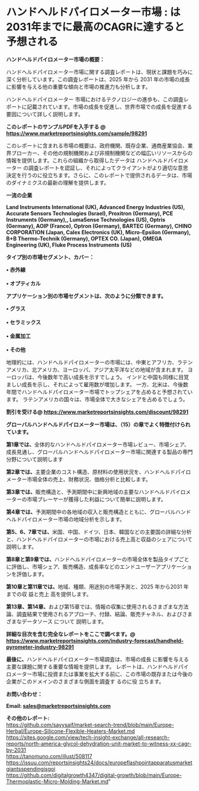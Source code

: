 # ハンドヘルドパイロメーター市場 : は2031年までに最高のCAGRに達すると予想される

<strong><b>ハンドヘルドパイロメーター市場の概要：</b></strong>

ハンドヘルドパイロメーター市場に関する調査レポートは、現状と課題を巧みに深く分析しています。この調査レポートは、2025 年から 2031 年の市場の成長に影響を与える他の重要な傾向と市場の推進力も分析します。

ハンドヘルドパイロメーター 市場におけるテクノロジーの進歩も、この調査レポートに記載されています。市場の成長を促進し、世界市場での成長を促進する要因について詳しく説明します。

<strong>このレポートのサンプルPDFを入手する @ <a href=https://www.marketreportsinsights.com/sample/98291>https://www.marketreportsinsights.com/sample/98291</a></strong>

このレポートに含まれる市場の概要は、政府機関、既存企業、通商産業協会、業界ブローカー、その他の規制機関および非規制機関などの幅広いリソースからの情報を提供します。これらの組織から取得したデータは ハンドヘルドパイロメーター の調査レポートを認証し、それによってクライアントがより適切な意思決定を行うのに役立ちます。さらに、このレポートで提供されるデータは、市場のダイナミクスの最新の理解を提供します。

<strong>一流の企業</strong>

<strong><b>Land Instruments International (UK), Advanced Energy Industries (US), Accurate Sensors Technologies (Israel), Proxitron (Germany), PCE Instruments (Germany),, LumaSense Technologies (US), Optris (Germany), AOIP (France), Optron (Germany), BARTEC (Germany), CHINO CORPORATION (Japan, Calex Electronics (UK), Micro-Epsilon (Germany), B+B Thermo-Technik (Germany), OPTEX CO. (Japan), OMEGA Engineering (UK), Fluke Process Instruments (US)</b></strong>

<strong><b>タイプ別の市場セグメント、カバー：</b></strong>

<strong>• 赤外線<br><br>• オプティカル</strong>

<strong><b>アプリケーション別の市場セグメントは、次のように分類できます。</b></strong>

<strong>• グラス<br><br>• セラミックス<br><br>• 金属加工<br><br>• その他</strong>

 地理的には、ハンドヘルドパイロメーターの市場には、中東とアフリカ、ラテンアメリカ、北アメリカ、ヨーロッパ、アジア太平洋などの地域が含まれます。 ヨーロッパは、今後数年で高い成長を示すでしょう。 インドと中国も同様に目覚ましい成長を示し、それによって雇用数が増加します。 一方、北米は、今後数年間でハンドヘルドパイロメーター市場でトップシェアを占めると予想されています。 ラテンアメリカの国々は、市場全体で大きなシェアを占めるでしょう。

<strong>割引を受ける@ <a href=https://www.marketreportsinsights.com/discount/98291>https://www.marketreportsinsights.com/discount/98291</a></strong>

<strong><b>グローバルハンドヘルドパイロメーター市場は、（15）の章でよく特徴付けられています。</b></strong>

<strong><b>第</b></strong><strong><b>1章では、</b></strong>全体的なハンドヘルドパイロメーター市場レビュー、市場シェア、成長見通し、グローバルハンドヘルドパイロメーター市場に関連する製品の専門分野について説明します

<strong><b>第2章では、</b></strong>主要企業のコスト構造、原材料の使用状況を、ハンドヘルドパイロメーター市場全体の売上、財務状況、価格分析と比較します。

<strong><b>第3章では、</b></strong>販売構造と、予測期間中に新興地域の主要なハンドヘルドパイロメーターの市場プレーヤーが獲得した利益について簡単に説明します。

<strong><b>第4章では、</b></strong>予測期間中の各地域の収入と販売構造とともに、グローバルハンドヘルドパイロメーター市場の地域分析を示します。

<strong><b>第5、6、7章では、</b></strong>米国、中国、ドイツ、日本、韓国などの主要国の詳細な分析と、ハンドヘルドパイロメーターの市場における売上高と収益のシェアについて説明します。

<strong><b>第8章と第9章では、</b></strong>ハンドヘルドパイロメーターの市場全体を製品タイプごとに評価し、市場シェア、販売構造、成長率などのエンドユーザーアプリケーションを評価します。

<strong><b>第10章と第11章では、</b></strong>地域、種類、用途別の市場予測と、2025 年から2031 年までの収 益と売上 高を提供します。

<strong><b>第13章、第14章、</b></strong>および第15章では、情報の収集に使用されるさまざまな方法論、調査結果で使用されるアプローチ、付録、結論、販売チャネル、およびさまざまなデータソース について 説明します。

<strong>詳細な目次を含む完全なレポートをここで調べます。@ <a href=https://www.marketreportsinsights.com/industry-forecast/handheld-pyrometer-industry-98291>https://www.marketreportsinsights.com/industry-forecast/handheld-pyrometer-industry-98291</a></strong>

<strong><b>最後に、</b></strong>ハンドヘルドパイロメーター市場調査は、市場の成長 に影響を</a>与える主要な課題に関する重要な情報を提供します。 レポートは、ハンドヘルドパイロメーター市場に投資または事業を拡大する前に、この市場の既存または今後の企業がこのドメインのさまざまな側面を調査す るのに役 立ちます。

<strong><b>お問い合わせ：</b></strong>

<strong>Email: </strong><a href=mailto:sales@marketreportsinsights.com><strong>sales@marketreportsinsights.com</strong></a>

<strong>その他のレポート:</strong>
<br>
<a href=https://github.com/sayysaif/market-search-trend/blob/main/Europe-Herbal/Europe-Silicone-Flexible-Heaters-Market.md>https://github.com/sayysaif/market-search-trend/blob/main/Europe-Herbal/Europe-Silicone-Flexible-Heaters-Market.md</a>
<br>
<a href=https://sites.google.com/view/tech-insight-exchange/all-research-reports/north-america-glycol-dehydration-unit-market-to-witness-xx-cagr-by-2031>https://sites.google.com/view/tech-insight-exchange/all-research-reports/north-america-glycol-dehydration-unit-market-to-witness-xx-cagr-by-2031</a>
<br>
<a href=https://tanomuno.com/illust/508117>https://tanomuno.com/illust/508117</a>
<br>
<a href=https://issuu.com/reportsinsights24/docs/europeflashpointapparatusmarketgiantsspendingisgoi>https://issuu.com/reportsinsights24/docs/europeflashpointapparatusmarketgiantsspendingisgoi</a>
<br>
<a href=https://github.com/digitalgrowth4347/digital-growth/blob/main/Europe-Thermoplastic-Micro-Molding-Market.md>https://github.com/digitalgrowth4347/digital-growth/blob/main/Europe-Thermoplastic-Micro-Molding-Market.md</a>"
